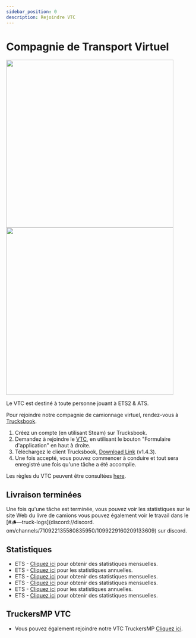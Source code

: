 ```yaml
---
sidebar_position: 0
description: Rejoindre VTC
---
```


# Compagnie de Transport Virtuel

<div class="flex-vcenter mb-1">
<img src="https://cdn.cloudflare.steamstatic.com/steam/apps/227300/header.jpg" width="450px"/>
<img src="https://cdn.cloudflare.steamstatic.com/steam/apps/270880/header.jpg" width="450px"/>
</div>

Le VTC est destiné à toute personne jouant à ETS2 & ATS.

Pour rejoindre notre compagnie de camionnage virtuel, rendez-vous à [Trucksbook](https://trucksbook.eu/company/125046).

1. Créez un compte (en utilisant Steam) sur Trucksbook.
2. Demandez à rejoindre le [VTC](https://trucksbook.eu/company/125046), en utilisant le bouton "Formulaire d'application" en haut à droite.
3. Téléchargez le client Trucksbook, [Download Link](https://cdn.trucksbook.eu/data/client/TB_Client_1_4_3.zip) (v1.4.3).
4. Une fois accepté, vous pouvez commencer à conduire et tout sera enregistré une fois qu'une tâche a été accomplie.

Les règles du VTC peuvent être consultées [here](https://trucksbook.eu/company/125046).

## Livraison terminées

Une fois qu'une tâche est terminée, vous pouvez voir les statistiques sur le site Web du livre de camions vous pouvez également voir le travail dans le [<a class="discord-text">#🪵—truck-logs</a>](discord://discord. om/channels/710922135580835950/1099229160209133609) sur discord.

## Statistiques

- ETS - [Cliquez ici](https://trucksbook.eu/player_stats/company) pour obtenir des statistiques mensuelles.
- ETS - [Cliquez ici](https://trucksbook.eu/player_stats/company/all/2023/0/1) pour les statistiques annuelles.
- ETS - [Cliquez ici](https://trucksbook.eu/player_stats/company/all/0/0/1) pour obtenir des statistiques mensuelles.
- ETS - [Cliquez ici](https://trucksbook.eu/player_stats/company/all/2023/12/2/1) pour obtenir des statistiques mensuelles.
- ETS - [Cliquez ici](https://trucksbook.eu/player_stats/company/all/2023/0/2) pour les statistiques annuelles.
- ETS - [Cliquez ici](https://trucksbook.eu/player_stats/company/all/0/0/2) pour obtenir des statistiques mensuelles.

## TruckersMP VTC

- Vous pouvez également rejoindre notre VTC TruckersMP [Cliquez ici](https://truckersmp.com/vtc/44872).
